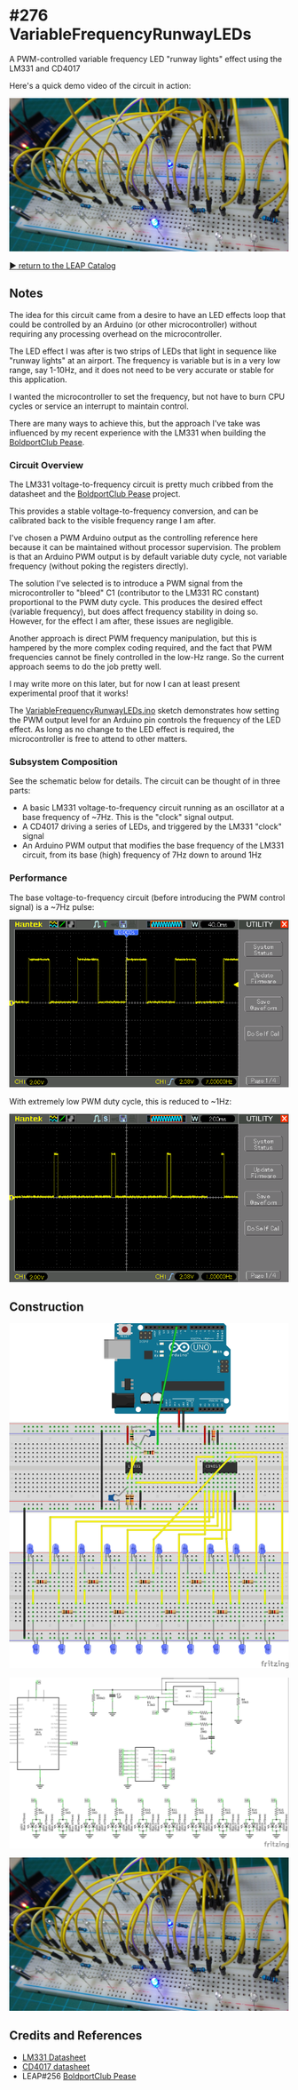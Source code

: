 # #276 VariableFrequencyRunwayLEDs

A PWM-controlled variable frequency LED "runway lights" effect using the LM331 and CD4017

Here's a quick demo video of the circuit in action:

[![Build](./assets/VariableFrequencyRunwayLEDs_build.jpg?raw=true)](http://www.youtube.com/watch?v=qnxnlBLyGxo)

[:arrow_forward: return to the LEAP Catalog](http://leap.tardate.com)

## Notes

The idea for this circuit came from a desire to have an LED effects loop that could be
controlled by an Arduino (or other microcontroller) without requiring any processing
overhead on the microcontroller.

The LED effect I was after is two strips of LEDs that light in sequence like "runway lights" at an airport.
The frequency is variable but is in a very low range, say 1-10Hz,
and it does not need to be very accurate or stable for this application.

I wanted the microcontroller to set the frequency, but not have to burn CPU cycles or service an interrupt
to maintain control.

There are many ways to achieve this, but the approach I've take was influenced by my recent
experience with the LM331 when building the [BoldportClub Pease](../../BoldportClub/Pease).

### Circuit Overview

The LM331 voltage-to-frequency circuit is pretty much cribbed from the datasheet and the [BoldportClub Pease](../../BoldportClub/Pease) project.

This provides a stable voltage-to-frequency conversion, and can be calibrated back to the visible frequency range I am after.

I've chosen a PWM Arduino output as the controlling reference here because it can be maintained without processor supervision.
The problem is that an Arduino PWM output is by default variable duty cycle, not variable frequency (without poking the registers directly).

The solution I've selected is to introduce a PWM signal from the microcontroller to "bleed" C1 (contributor to the LM331 RC constant) proportional to the PWM duty cycle. This produces the desired effect (variable frequency), but does affect frequency stability in doing so. However, for the effect I am after, these issues are negligible.

Another approach is direct PWM frequency manipulation, but this is hampered by the more complex coding required, and the fact that PWM frequencies cannot be finely controlled in the low-Hz range. So the current approach seems to do the job pretty well.

I may write more on this later, but for now I can at least present experimental proof that it works!

The [VariableFrequencyRunwayLEDs.ino](./VariableFrequencyRunwayLEDs.ino) sketch demonstrates how setting the PWM output level for an Arduino pin
controls the frequency of the LED effect. As long as no change to the LED effect is required, the microcontroller is free to attend to other matters.


### Subsystem Composition

See the schematic below for details. The circuit can be thought of in three parts:

* A basic LM331 voltage-to-frequency circuit running as an oscillator at a base frequency of ~7Hz. This is the "clock" signal output.
* A CD4017 driving a series of LEDs, and triggered by the LM331 "clock" signal
* An Arduino PWM output that modifies the base frequency of the LM331 circuit, from its base (high) frequency of 7Hz down to around 1Hz

### Performance

The base voltage-to-frequency circuit (before introducing the PWM control signal) is a ~7Hz pulse:

![scope_f_max](./assets/scope_f_max.gif?raw=true)

With extremely low PWM duty cycle, this is reduced to ~1Hz:

![scope_f_min](./assets/scope_f_min.gif?raw=true)

## Construction

![Breadboard](./assets/VariableFrequencyRunwayLEDs_bb.jpg?raw=true)

![Schematic](./assets/VariableFrequencyRunwayLEDs_schematic.jpg?raw=true)

![Build](./assets/VariableFrequencyRunwayLEDs_build.jpg?raw=true)

## Credits and References
* [LM331 Datasheet](http://www.ti.com/lit/ds/symlink/lm331.pdf)
* [CD4017 datasheet](http://www.futurlec.com/4000Series/CD4017SMD.shtml)
* LEAP#256 [BoldportClub Pease](../../BoldportClub/Pease)
